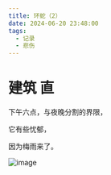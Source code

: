 ```yaml
---
title: 环蛇（2）
date: 2024-06-20 23:48:00
tags:
  - 记录
  - 悲伤
---
```


# 建筑 直

下午六点，与夜晚分割的界限，

它有些忧郁，

因为梅雨来了。

![image](https://img.niki.ink/i/2024/06/20/12u302o.jpg)
